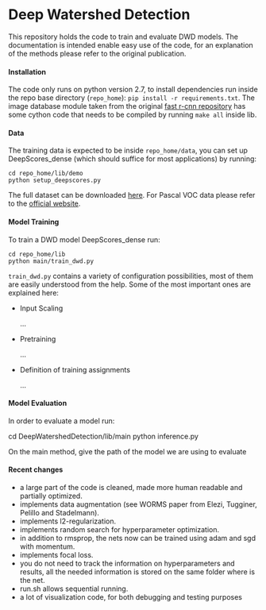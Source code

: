 # Deep Watershed Detection
This repository holds the code to train and evaluate DWD models.
The documentation is intended enable easy use of the code, for an explanation of the
methods please refer to the original publication.

#### Installation
The code only runs on python version 2.7, to install dependencies run inside the repo base directory (`repo_home`):
`pip install -r requirements.txt`. The image database module taken from the original [fast r-cnn repository](https://github.com/rbgirshick/fast-rcnn)
has some cython code that needs to be compiled by running `make all` inside lib.

#### Data
The training data is expected to be inside `repo_home/data`, you can set up DeepScores_dense (which should suffice for most applications) by running:
```
cd repo_home/lib/demo
python setup_deepscores.py
```
The full dataset can be downloaded [here](https://tuggeluk.github.io/downloads/). For Pascal VOC data
please refer to the [official website](http://host.robots.ox.ac.uk/pascal/VOC/).

#### Model Training
To train a DWD model DeepScores_dense run:
```
cd repo_home/lib
python main/train_dwd.py
```
`train_dwd.py` contains a variety of configuration possibilities, most of them are easily understood
from the help. Some of the most important ones are explained here:

+ Input Scaling

   ...
+ Pretraining

  ...

+ Definition of training assignments

  ...



#### Model Evaluation
In order to evaluate a model run:

cd DeepWatershedDetection/lib/main
python inference.py

On the main method, give the path of the model we are using to evaluate


#### Recent changes
- a large part of the code is cleaned, made more human readable and partially optimized.
- implements data augmentation (see WORMS paper from Elezi, Tugginer, Pelillo and Stadelmann).
- implements l2-regularization.
- implements random search for hyperparameter optimization.
- in addition to rmsprop, the nets now can be trained using adam and sgd with momentum.
- implements focal loss.
- you do not need to track the information on hyperparameters and results, all the needed information is stored on the same folder where is the net.
- run.sh allows sequential running.
- a lot of visualization code, for both debugging and testing purposes
